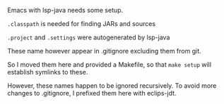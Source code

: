 
Emacs with lsp-java needs some setup.

`.classpath` is needed for finding JARs and sources

`.project` and `.settings` were autogenerated by lsp-java


These name however appear in .gitignore excluding them from git.

So I moved them here and provided a Makefile, so that
`make setup`
will establish symlinks to these.

However, these names happen to be ignored recursively.
To avoid more changes to .gitignore, I prefixed them here with eclips-jdt.





